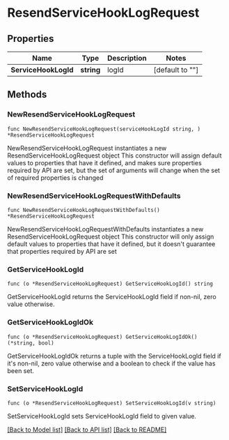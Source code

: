 # ResendServiceHookLogRequest

## Properties

Name | Type | Description | Notes
------------ | ------------- | ------------- | -------------
**ServiceHookLogId** | **string** | logId | [default to ""]

## Methods

### NewResendServiceHookLogRequest

`func NewResendServiceHookLogRequest(serviceHookLogId string, ) *ResendServiceHookLogRequest`

NewResendServiceHookLogRequest instantiates a new ResendServiceHookLogRequest object
This constructor will assign default values to properties that have it defined,
and makes sure properties required by API are set, but the set of arguments
will change when the set of required properties is changed

### NewResendServiceHookLogRequestWithDefaults

`func NewResendServiceHookLogRequestWithDefaults() *ResendServiceHookLogRequest`

NewResendServiceHookLogRequestWithDefaults instantiates a new ResendServiceHookLogRequest object
This constructor will only assign default values to properties that have it defined,
but it doesn't guarantee that properties required by API are set

### GetServiceHookLogId

`func (o *ResendServiceHookLogRequest) GetServiceHookLogId() string`

GetServiceHookLogId returns the ServiceHookLogId field if non-nil, zero value otherwise.

### GetServiceHookLogIdOk

`func (o *ResendServiceHookLogRequest) GetServiceHookLogIdOk() (*string, bool)`

GetServiceHookLogIdOk returns a tuple with the ServiceHookLogId field if it's non-nil, zero value otherwise
and a boolean to check if the value has been set.

### SetServiceHookLogId

`func (o *ResendServiceHookLogRequest) SetServiceHookLogId(v string)`

SetServiceHookLogId sets ServiceHookLogId field to given value.



[[Back to Model list]](../README.md#documentation-for-models) [[Back to API list]](../README.md#documentation-for-api-endpoints) [[Back to README]](../README.md)


